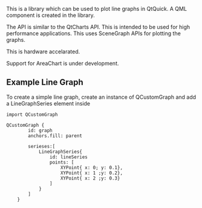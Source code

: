 This is a library which can be used to plot line graphs in QtQuick. A QML component is created in the library.

The API is similar to the QtCharts API. This is intended to be used for high performance applications. This uses SceneGraph APIs for plotting the graphs.

This is hardware accelarated.

Support for AreaChart is under development.

## Example Line Graph

To create a simple line graph, create an instance of QCustomGraph and add a LineGraphSeries element inside

```
import QCustomGraph

QCustomGraph {
        id: graph
        anchors.fill: parent

        serieses:[
            LineGraphSeries{
                id: lineSeries
                points: [
                    XYPoint{ x: 0; y: 0.1},
                    XYPoint{ x: 1 ;y: 0.2},
                    XYPoint{ x: 2 ;y: 0.3}
                ]
            }
        ]
    }
```
